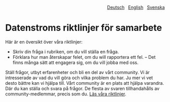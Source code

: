 <p align="right"><a href="CONTRIBUTING-de.md">Deutsch</a> &nbsp; <a href="CONTRIBUTING.md">English</a> &nbsp; <a href="CONTRIBUTING-sv.md">Svenska</a></p>

# Datenstroms riktlinjer för samarbete

Här är en översikt över våra riktlinjer:

- Skriv din fråga i rubriken, om du vill ställa en fråga.
- Förklara hur man återskapar felet, om du will rapportera ett fel.
– Det finns många sätt att engagera sig, om du vill jobba med oss.

Ställ frågor, utbyt erfarenheter och bli en del av vårt community. Vi är intresserade av vad du vill göra och vilka problem du har. Ju mer vi vet desto bättre kan vi hjälpa till. Vårt community är en plats att hjälpa varandra. Där du kan ställa och svara på frågor. De flesta av svaren tillhandahålls av community-medlemmar, precis som du. [Läs våra riktlinjer](https://datenstrom.se/sv/yellow/help/contributing-guidelines).
